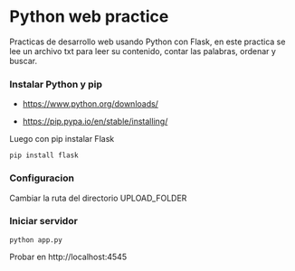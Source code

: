 
# Python web practice


Practicas de desarrollo web usando Python con Flask, en este practica se lee un archivo txt para leer su contenido, contar las palabras, ordenar y buscar.


### Instalar Python y pip

-  https://www.python.org/downloads/

-  https://pip.pypa.io/en/stable/installing/

Luego con pip instalar Flask

    pip install flask

### Configuracion

Cambiar la ruta del directorio UPLOAD_FOLDER

### Iniciar servidor

    python app.py

Probar en http://localhost:4545
